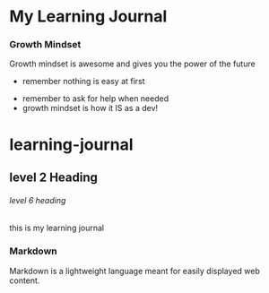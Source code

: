 # My Learning Journal

### Growth Mindset

Growth mindset is awesome and gives you the power of the future
* remember nothing is easy at first
- remember to ask for help when needed
- growth mindset is how it IS  as a dev!


# learning-journal
## level 2 Heading
###### level 6 heading

this is my learning journal
### Markdown

Markdown is a lightweight language meant for easily displayed web content.
